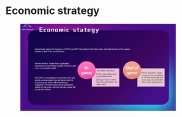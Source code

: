 # Economic strategy

<figure><img src="../.gitbook/assets/page27.png" alt=""><figcaption></figcaption></figure>
